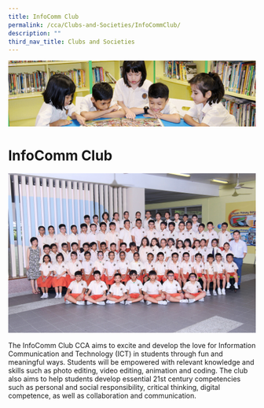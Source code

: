 ```yaml
---
title: InfoComm Club
permalink: /cca/Clubs-and-Societies/InfoCommClub/
description: ""
third_nav_title: Clubs and Societies
---
```

![](/images/banner.gif)

  
# InfoComm Club

![](/images/INFOCOMM%20CLUB_0301A%20FORMAL.jpeg)

The InfoComm Club CCA aims to excite and develop the love for Information Communication and Technology (ICT) in students through fun and meaningful ways. Students will be empowered with relevant knowledge and skills such as photo editing, video editing, animation and coding. The club also aims to help students develop essential 21st century competencies such as personal and social responsibility, critical thinking, digital competence, as well as collaboration and communication.